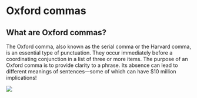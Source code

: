 <!-- Example HTML file used in Module 1: Frontend Basics -->
<!DOCTYPE html>
<html>
    <head>
        <title>Name</title>
        <link rel="stylesheet" href="style.css"/>
        <link href='https://fonts.googleapis.com/css?family=Roboto+Slab' rel='stylesheet'>
        <link href='https://fonts.googleapis.com/css?family=Lato' rel='stylesheet'>
    </head>
	    <body>
        <h1 class="header">Oxford commas</h1>
        <h2 class="header">What are Oxford commas?</h2>
        <p>The Oxford comma, also known as the serial comma or the Harvard comma, is an essential type of punctuation. They occur immediately before a coordinating conjunction in a list of three or more items. The purpose of an Oxford comma is to provide clarity to a phrase. Its absence can lead to different meanings of sentences&mdash;some of which can have $10 million implications!</p>
        <img src="https://annhandley.com/ah/wp-content/uploads/2018/02/Oxford-comma-explained.png" id="jfk-stalin-image"/>
        <script src="main.js"></script>
    </body>
</html>